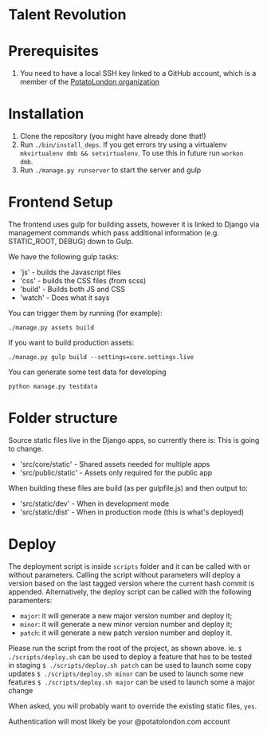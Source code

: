 # Talent Revolution

# Prerequisites

1. You need to have a local SSH key linked to a GitHub account, which is a member of the [PotatoLondon organization](https://github.com/potatolondon)

# Installation

1. Clone the repository (you might have already done that!)
2. Run `./bin/install_deps`. If you get errors try using a virtualenv `mkvirtualenv dmb && setvirtualenv`. To use this in future run `workon dmb`.
3. Run `./manage.py runserver` to start the server and gulp

# Frontend Setup

The frontend uses gulp for building assets, however it is linked to Django via management commands which pass additional information (e.g. STATIC_ROOT, DEBUG) down to Gulp.

We have the following gulp tasks:

- 'js' - builds the Javascript files
- 'css' - builds the CSS files (from scss)
- 'build' - Builds both JS and CSS
- 'watch' - Does what it says

You can trigger them by running (for example):

    ./manage.py assets build

If you want to build production assets:

    ./manage.py gulp build --settings=core.settings.live

You can generate some test data for developing

    python manage.py testdata

# Folder structure

Source static files live in the Django apps, so currently there is:
This is going to change.
 - 'src/core/static' - Shared assets needed for multiple apps
 - 'src/public/static' - Assets only required for the public app

When building these files are build (as per gulpfile.js) and then output to:

 - 'src/static/dev' - When in development mode
 - 'src/static/dist' - When in production mode (this is what's deployed)

 # Deploy
 The deployment script is inside `scripts` folder and it can be called with or without parameters. Calling the script without parameters will deploy a version based on the last tagged version where the current hash commit is appended. Alternatively, the deploy script can be called with the following paramenters:
 - `major`: it will generate a new major version number and deploy it;
 - `minor`: it will generate a new minor version number and deploy it;
 - `patch`: it will generate a new patch version number and deploy it.

Please run the script from the root of the project, as shown above.
ie.
`$ ./scripts/deploy.sh` can be used to deploy a feature that has to be tested in staging
`$ ./scripts/deploy.sh patch` can be used to launch some copy updates
`$ ./scripts/deploy.sh minor` can be used to launch some new features
`$ ./scripts/deploy.sh major` can be used to launch some a major change

When asked, you will probably want to override the existing static files, `yes`.

Authentication will most likely be your @potatolondon.com account
